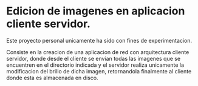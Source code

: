 # Edicion de imagenes en aplicacion cliente servidor.

Este proyecto personal unicamente ha sido con fines de experimentacion.

Consiste en la creacion de una aplicacion de red con arquitectura cliente servidor, donde desde el cliente se envian todas las imagenes que se encuentren en el directorio indicada y el servidor realiza unicamente la modificacion del brillo de dicha imagen, retornandola finalmente al cliente donde esta es almacenada en disco.
